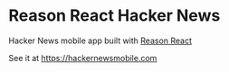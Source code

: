 Reason React Hacker News
===

Hacker News mobile app built with [Reason React](https://github.com/reasonml/reason-react)

See it at https://hackernewsmobile.com
